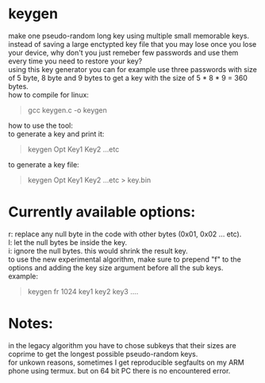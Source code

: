 # keygen
make one pseudo-random long key using multiple small memorable keys.<br />
instead of saving a large enctypted key file that you may lose once you lose your device, why don't you just remeber few passwords and use them every time you need to restore your key?<br />
using this key generator you can for example use three passwords with size of 5 byte, 8 byte and 9 bytes to get a key with the size of 5 * 8 * 9 = 360 bytes.<br />
how to compile for linux:
>gcc keygen.c -o keygen<br />

how to use the tool:<br/>
to generate a key and print it:<br/>
>keygen Opt Key1 Key2 ...etc<br />

to generate a key file:<br />

>keygen Opt Key1 Key2 ...etc > key.bin<br />
# Currently available options:
r: replace any null byte in the code with other bytes (0x01, 0x02 ... etc).<br />
l: let the null bytes be inside the key.<br />
i: ignore the null bytes. this would shrink the result key.<br />
to use the new experimental algorithm, make sure to prepend "f" to the options and adding the key size argument before all the sub keys.<br />
example:<br />
>keygen fr 1024 key1 key2 key3 ....<br />

# Notes:
in the legacy algorithm you have to chose subkeys that their sizes are coprime to get the longest possible pseudo-random keys.<br />
for unkown reasons, sometimes I get reproducible segfaults on my ARM phone using termux. but on 64 bit PC there is no encountered error.
